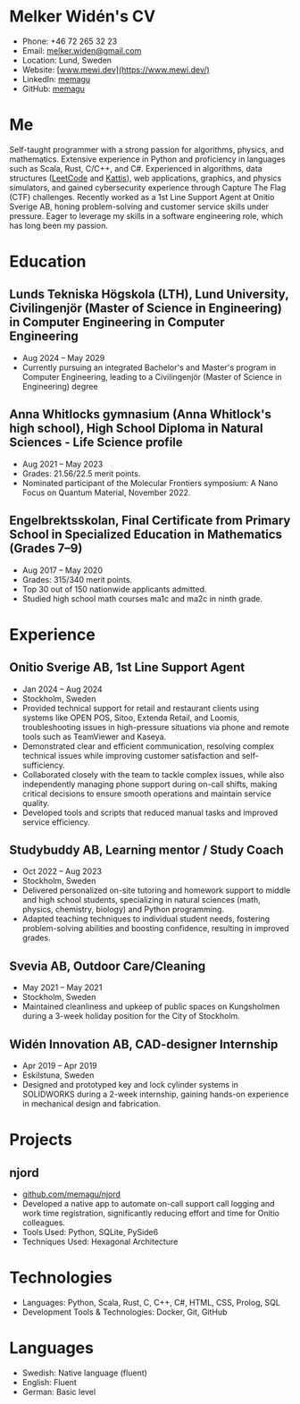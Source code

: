 # Melker Widén's CV

- Phone: +46 72 265 32 23
- Email: [melker.widen@gmail.com](mailto:melker.widen@gmail.com)
- Location: Lund, Sweden
- Website: [www.mewi.dev](https://www.mewi.dev/)
- LinkedIn: [memagu](https://linkedin.com/in/memagu)
- GitHub: [memagu](https://github.com/memagu)


# Me

Self-taught programmer with a strong passion for algorithms, physics, and mathematics. Extensive experience in Python and proficiency in languages such as Scala, Rust, C/C++, and C#. Experienced in algorithms, data structures ([LeetCode](https://leetcode.com/) and [Kattis](https://open.kattis.com/)), web applications, graphics, and physics simulators, and gained cybersecurity experience through Capture The Flag (CTF) challenges. Recently worked as a 1st Line Support Agent at Onitio Sverige AB, honing problem-solving and customer service skills under pressure. Eager to leverage my skills in a software engineering role, which has long been my passion.

# Education

## Lunds Tekniska Högskola (LTH), Lund University, Civilingenjör (Master of Science in Engineering) in Computer Engineering in Computer Engineering

- Aug 2024 – May 2029
- Currently pursuing an integrated Bachelor's and Master's program in Computer Engineering, leading to a Civilingenjör (Master of Science in Engineering) degree

## Anna Whitlocks gymnasium (Anna Whitlock's high school), High School Diploma in Natural Sciences - Life Science profile

- Aug 2021 – May 2023
- Grades: 21.56/22.5 merit points.
- Nominated participant of the Molecular Frontiers symposium: A Nano Focus on Quantum Material, November 2022.

## Engelbrektsskolan, Final Certificate from Primary School in Specialized Education in Mathematics (Grades 7–9)

- Aug 2017 – May 2020
- Grades: 315/340 merit points.
- Top 30 out of 150 nationwide applicants admitted.
- Studied high school math courses ma1c and ma2c in ninth grade.

# Experience

## Onitio Sverige AB, 1st Line Support Agent

- Jan 2024 – Aug 2024
- Stockholm, Sweden
- Provided technical support for retail and restaurant clients using systems like OPEN POS, Sitoo, Extenda Retail, and Loomis, troubleshooting issues in high-pressure situations via phone and remote tools such as TeamViewer and Kaseya.
- Demonstrated clear and efficient communication, resolving complex technical issues while improving customer satisfaction and self-sufficiency.
- Collaborated closely with the team to tackle complex issues, while also independently managing phone support during on-call shifts, making critical decisions to ensure smooth operations and maintain service quality.
- Developed tools and scripts that reduced manual tasks and improved service efficiency.

## Studybuddy AB, Learning mentor / Study Coach

- Oct 2022 – Aug 2023
- Stockholm, Sweden
- Delivered personalized on-site tutoring and homework support to middle and high school students, specializing in natural sciences (math, physics, chemistry, biology) and Python programming.
- Adapted teaching techniques to individual student needs, fostering problem-solving abilities and boosting confidence, resulting in improved grades.

## Svevia AB, Outdoor Care/Cleaning

- May 2021 – May 2021
- Stockholm, Sweden
- Maintained cleanliness and upkeep of public spaces on Kungsholmen during a 3-week holiday position for the City of Stockholm.

## Widén Innovation AB, CAD-designer Internship

- Apr 2019 – Apr 2019
- Eskilstuna, Sweden
- Designed and prototyped key and lock cylinder systems in SOLIDWORKS during a 2-week internship, gaining hands-on experience in mechanical design and fabrication.

# Projects

## njord

- [github.com/memagu/njord](https://github.com/memagu/njord)
- Developed a native app to automate on-call support call logging and work time registration, significantly reducing effort and time for Onitio colleagues.
- Tools Used: Python, SQLite, PySide6
- Techniques Used: Hexagonal Architecture

# Technologies

- Languages: Python, Scala, Rust, C, C++, C#, HTML, CSS, Prolog, SQL
- Development Tools & Technologies: Docker, Git, GitHub
# Languages

- Swedish: Native language (fluent)
- English: Fluent
- German: Basic level
